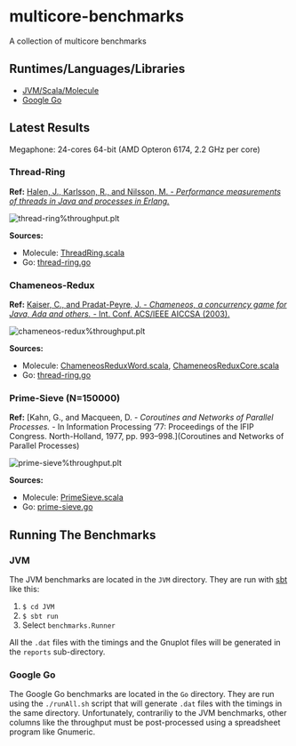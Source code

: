 # multicore-benchmarks

A collection of multicore benchmarks

## Runtimes/Languages/Libraries

- [JVM/Scala/Molecule](https://github.com/molecule-labs/molecule#molecule)
- [Google Go](http://golang.org/)

## Latest Results

Megaphone: 24-cores 64-bit (AMD Opteron 6174, 2.2 GHz per core)

### Thread-Ring

**Ref:** [Halen, J., Karlsson, R., and Nilsson, M. - *Performance measurements of threads in Java and processes in Erlang.*](http://www.sics.se/~joe/ericsson/du98024.htm)

![thread-ring%throughput.plt](https://raw.github.com/sbocq/multicore-benchmarks/master/reports/megaphone/comparison/thread-ring.png)

**Sources:** 
- Molecule: [ThreadRing.scala](https://github.com/sbocq/multicore-benchmarks/blob/master/JVM/src/main/scala/benchmarks/molecule/ThreadRing.scala)
- Go: [thread-ring.go](ttps://github.com/sbocq/multicore-benchmarks/blob/master/Go/thread-ring.go)

### Chameneos-Redux

**Ref:** [Kaiser, C., and Pradat-Peyre, J. - *Chameneos, a concurrency game for Java, Ada and others.* - Int. Conf. ACS/IEEE AICCSA (2003).](http://cedric.cnam.fr/fichiers/RC474.pdf)

![chameneos-redux%throughput.plt](https://raw.github.com/sbocq/multicore-benchmarks/master/reports/megaphone/comparison/chameneos-redux.png)

**Sources:** 
- Molecule: [ChameneosReduxWord.scala](https://github.com/sbocq/multicore-benchmarks/blob/master/JVM/src/main/scala/benchmarks/molecule/ChameneosReduxWord.scala), [ChameneosReduxCore.scala](https://github.com/sbocq/multicore-benchmarks/blob/master/JVM/src/main/scala/benchmarks/molecule/ChameneosReduxCore.scala)
- Go: [thread-ring.go](ttps://github.com/sbocq/multicore-benchmarks/blob/master/Go/chameneos-redux.go)

### Prime-Sieve (N=150000)

**Ref:** [Kahn, G., and Macqueen, D. - *Coroutines and Networks of Parallel Processes.* - In Information Processing ’77: Proceedings of the IFIP Congress. North-Holland, 1977, pp. 993–998.](Coroutines and Networks of Parallel Processes)

![prime-sieve%throughput.plt](https://raw.github.com/sbocq/multicore-benchmarks/master/reports/megaphone/comparison/prime-sieve.png)

**Sources:** 
- Molecule: [PrimeSieve.scala](https://github.com/sbocq/multicore-benchmarks/blob/master/JVM/src/main/scala/benchmarks/molecule/PrimeSieve.scala)
- Go: [prime-sieve.go](ttps://github.com/sbocq/multicore-benchmarks/blob/master/Go/prime-sieve.go)

## Running The Benchmarks

### JVM

The JVM benchmarks are located in the `JVM` directory. They are run with [sbt](http://www.scala-sbt.org/release/docs/Getting-Started/Setup) like this:

1. `$ cd JVM`
2. `$ sbt run`
3. Select `benchmarks.Runner`

All the `.dat` files with the timings and the Gnuplot files will be generated in the `reports` sub-directory.

### Google Go

The Google Go benchmarks are located in the `Go` directory. They are run using the `./runAll.sh` script that will generate `.dat` files with the timings in the same directory. Unfortunately, contrariliy to the JVM benchmarks, other columns like the throughput must be post-processed using a spreadsheet program like Gnumeric.